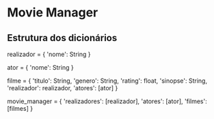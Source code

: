 # Movie Manager

## Estrutura dos dicionários
realizador = {
    'nome': String
}

ator = {
    'nome': String
}

filme = {
    'titulo': String,
    'genero': String,
    'rating': float,
    'sinopse': String,
    'realizador': realizador,
    'atores': [ator]
}

movie_manager = {
    'realizadores': [realizador],
    'atores': [ator],
    'filmes': [filmes]
}
